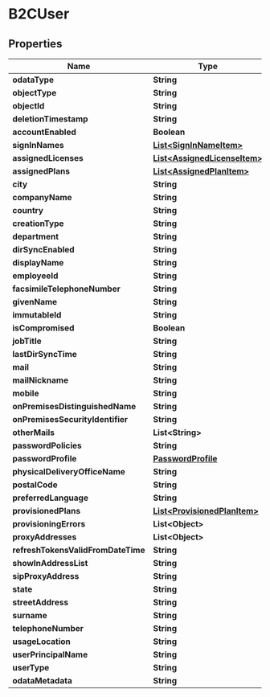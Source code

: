 
# B2CUser

## Properties
Name | Type | Description | Notes
------------ | ------------- | ------------- | -------------
**odataType** | **String** |  |  [optional]
**objectType** | **String** |  |  [optional]
**objectId** | **String** |  |  [optional]
**deletionTimestamp** | **String** |  |  [optional]
**accountEnabled** | **Boolean** |  |  [optional]
**signInNames** | [**List&lt;SignInNameItem&gt;**](SignInNameItem.md) |  |  [optional]
**assignedLicenses** | [**List&lt;AssignedLicenseItem&gt;**](AssignedLicenseItem.md) |  |  [optional]
**assignedPlans** | [**List&lt;AssignedPlanItem&gt;**](AssignedPlanItem.md) |  |  [optional]
**city** | **String** |  |  [optional]
**companyName** | **String** |  |  [optional]
**country** | **String** |  |  [optional]
**creationType** | **String** |  |  [optional]
**department** | **String** |  |  [optional]
**dirSyncEnabled** | **String** |  |  [optional]
**displayName** | **String** |  |  [optional]
**employeeId** | **String** |  |  [optional]
**facsimileTelephoneNumber** | **String** |  |  [optional]
**givenName** | **String** |  |  [optional]
**immutableId** | **String** |  |  [optional]
**isCompromised** | **Boolean** |  |  [optional]
**jobTitle** | **String** |  |  [optional]
**lastDirSyncTime** | **String** |  |  [optional]
**mail** | **String** |  |  [optional]
**mailNickname** | **String** |  |  [optional]
**mobile** | **String** |  |  [optional]
**onPremisesDistinguishedName** | **String** |  |  [optional]
**onPremisesSecurityIdentifier** | **String** |  |  [optional]
**otherMails** | **List&lt;String&gt;** |  |  [optional]
**passwordPolicies** | **String** |  |  [optional]
**passwordProfile** | [**PasswordProfile**](PasswordProfile.md) |  |  [optional]
**physicalDeliveryOfficeName** | **String** |  |  [optional]
**postalCode** | **String** |  |  [optional]
**preferredLanguage** | **String** |  |  [optional]
**provisionedPlans** | [**List&lt;ProvisionedPlanItem&gt;**](ProvisionedPlanItem.md) |  |  [optional]
**provisioningErrors** | **List&lt;Object&gt;** |  |  [optional]
**proxyAddresses** | **List&lt;Object&gt;** |  |  [optional]
**refreshTokensValidFromDateTime** | **String** |  |  [optional]
**showInAddressList** | **String** |  |  [optional]
**sipProxyAddress** | **String** |  |  [optional]
**state** | **String** |  |  [optional]
**streetAddress** | **String** |  |  [optional]
**surname** | **String** |  |  [optional]
**telephoneNumber** | **String** |  |  [optional]
**usageLocation** | **String** |  |  [optional]
**userPrincipalName** | **String** |  |  [optional]
**userType** | **String** |  |  [optional]
**odataMetadata** | **String** |  |  [optional]



